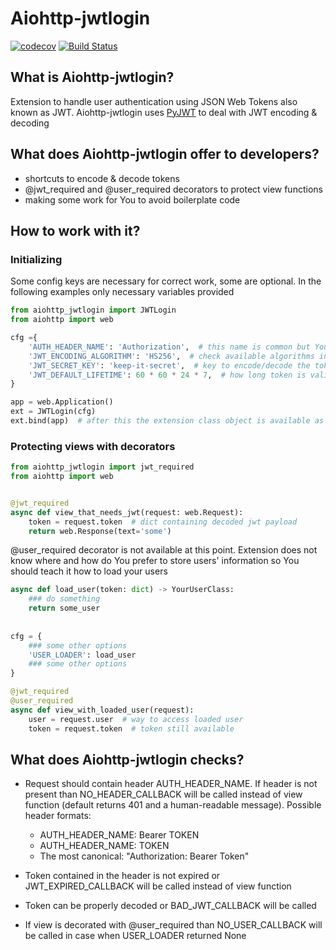 # Aiohttp-jwtlogin

[![codecov](https://codecov.io/gh/AlexPraefectus/aiohttp-jwtlogin/branch/master/graph/badge.svg?token=aTVYKRaKBn)](https://codecov.io/gh/AlexPraefectus/aiohttp-jwtlogin)
[![Build Status](https://travis-ci.com/AlexPraefectus/aiohttp-jwtlogin.svg?token=GdQGmA44KMV9yxt3fEzN&branch=master)](https://travis-ci.com/AlexPraefectus/aiohttp-jwtlogin)

## What is Aiohttp-jwtlogin?

Extension to handle user authentication using JSON Web Tokens also known as JWT. Aiohttp-jwtlogin uses [PyJWT](https://github.com/jpadilla/pyjwt) to deal with JWT encoding & decoding

## What does Aiohttp-jwtlogin offer to developers?

- shortcuts to encode & decode tokens
- @jwt_required and @user_required decorators to protect view functions
- making some work for You to avoid boilerplate code


## How to work with it?

### Initializing
Some config keys are necessary for correct work, some are optional. In the following examples only necessary variables provided

```python
from aiohttp_jwtlogin import JWTLogin
from aiohttp import web

cfg ={
    'AUTH_HEADER_NAME': 'Authorization',  # this name is common but You can provide your own
    'JWT_ENCODING_ALGORITHM': 'HS256',  # check available algorithms in PyJWT package
    'JWT_SECRET_KEY': 'keep-it-secret',  # key to encode/decode the token
    'JWT_DEFAULT_LIFETIME': 60 * 60 * 24 * 7,  # how long token is valid by default (in seconds)
}

app = web.Application()
ext = JWTLogin(cfg)
ext.bind(app)  # after this the extension class object is available as app['jwtlogin']
```

### Protecting views with decorators
```python
from aiohttp_jwtlogin import jwt_required
from aiohttp import web


@jwt_required
async def view_that_needs_jwt(request: web.Request):
    token = request.token  # dict containing decoded jwt payload
    return web.Response(text='some')
```

@user_required decorator is not available at this point. Extension does not know where and how do You prefer to store users' information so You should teach it how to load your users

```python
async def load_user(token: dict) -> YourUserClass:
    ### do something
    return some_user
    
    
cfg = {
    ### some other options
    'USER_LOADER': load_user 
    ### some other options    
}

@jwt_required
@user_required
async def view_with_loaded_user(request):
    user = request.user  # way to access loaded user
    token = request.token  # token still available 
```

## What does Aiohttp-jwtlogin checks?

* Request should contain header AUTH_HEADER_NAME. If header is not present than NO_HEADER_CALLBACK will be called instead of view function (default returns 401 and a human-readable message). Possible header formats:
  * AUTH_HEADER_NAME: Bearer TOKEN
  * AUTH_HEADER_NAME: TOKEN
  * The most canonical: "Authorization: Bearer Token"
  
* Token contained in the header is not expired or JWT_EXPIRED_CALLBACK will be called instead of view function
* Token can be properly decoded or BAD_JWT_CALLBACK will be called
* If view is decorated with @user_required than NO_USER_CALLBACK will be called in case when USER_LOADER returned None




